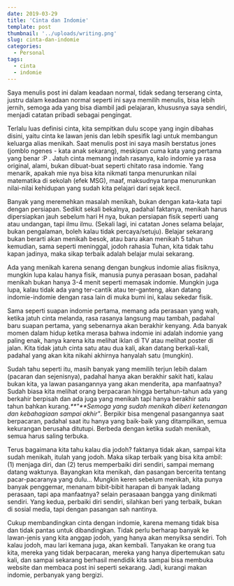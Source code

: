 ```yaml
---
date: 2019-03-29
title: 'Cinta dan Indomie'
template: post
thumbnail: '../uploads/writing.png'
slug: cinta-dan-indomie
categories:
  - Personal
tags:
  - cinta
  - indomie
---
```


Saya menulis post ini dalam keadaan normal, tidak sedang terserang cinta, justru dalam keadaan normal seperti ini saya memilih menulis, bisa lebih jernih, semoga ada yang bisa diambil jadi pelajaran, khususnya saya sendiri, menjadi catatan pribadi sebagai pengingat.

Terlalu luas definisi cinta, kita sempitkan dulu scope yang ingin dibahas disini, yaitu cinta ke lawan jenis dan lebih spesifik lagi untuk membangun keluarga alias menikah. Saat menulis post ini saya masih berstatus jones (jomblo ngenes - kata anak sekarang), meskipun cuma kata yang pertama yang benar :P . Jatuh cinta memang indah rasanya, kalo indomie ya rasa original, alami, bukan dibuat-buat seperti chitato rasa indomie. Yang menarik, apakah mie nya bisa kita nikmati tanpa menurunkan nilai matematika di sekolah (efek MSG), maaf, maksudnya tanpa menurunkan nilai-nilai kehidupan yang sudah kita pelajari dari sejak kecil.

Banyak yang meremehkan masalah menikah, bukan dengan kata-kata tapi dengan persiapan. Sedikit sekali bekalnya, padahal faktanya, menikah harus dipersiapkan jauh sebelum hari H nya, bukan persiapan fisik seperti uang atau undangan, tapi ilmu ilmu. (Sekali lagi, ini catatan Jones selama belajar, bukan pengalaman, boleh kalau tidak percaya/setuju). Belajar sekarang bukan berarti akan menikah besok, atau baru akan menikah 5 tahun kemudian, sama seperti meninggal, jodoh rahasia Tuhan, kita tidak tahu kapan jadinya, maka sikap terbaik adalah belajar mulai sekarang.

Ada yang menikah karena senang dengan bungkus indomie alias fisiknya, mungkin lupa kalau hanya fisik, manusia punya perasaan bosan, padahal menikah bukan hanya 3-4 menit seperti memasak indomie. Mungkin juga lupa, kalau tidak ada yang ter-cantik atau ter-ganteng, akan datang indomie-indomie dengan rasa lain di muka bumi ini, kalau sekedar fisik.

Sama seperti suapan indomie pertama, memang ada perasaan yang wah, ketika jatuh cinta melanda, rasa rasanya langsung mau tambah, padahal baru suapan pertama, yang sebenarnya akan berakhir kenyang. Ada banyak momen dalam hidup ketika merasa bahwa indomie ini adalah indomie yang paling enak, hanya karena kita melihat iklan di TV atau melihat poster di jalan. Kita tidak jatuh cinta satu atau dua kali, akan datang berkali-kali, padahal yang akan kita nikahi akhirnya hanyalah satu (mungkin).

Sudah tahu seperti itu, masih banyak yang memilih terjun lebih dalam (pacaran dan sejenisnya), padahal hanya akan berakhir sakit hati, kalau bukan kita, ya lawan pasangannya yang akan menderita, apa manfaatnya? Sudah biasa kita melihat orang berpacaran hingga bertahun-tahun ada yang berkahir berpisah dan ada juga yang menikah tapi hanya berakhir satu tahun bahkan kurang._**"**Semoga yang sudah menikah diberi ketenangan dan kebahagiaan sampai akhir"_. Berpikir bisa mengenal pasangannya saat berpacaran, padahal saat itu hanya yang baik-baik yang ditampilkan, semua kekurangan berusaha ditutupi. Berbeda dengan ketika sudah menikah, semua harus saling terbuka.

Terus bagaimana kita tahu kalau dia jodoh? faktanya tidak akan, sampai kita sudah menikah, itulah yang jodoh. Maka sikap terbaik yang bisa kita ambil: (1) menjaga diri, dan (2) terus memperbaiki diri sendiri, sampai memang datang waktunya. Bayangkan kita menikah, dan pasangan bercerita tentang pacar-pacaranya yang dulu… Mungkin keren sebelum menikah, kita punya banyak penggemar, menanam bibit-bibit harapan di banyak ladang perasaan, tapi apa manfaatnya? selain perasaaan bangga yang dinikmati sendiri. Yang kedua, perbaiki diri sendiri, silahkan beri yang terbaik, bukan di sosial media, tapi dengan pasangan sah nantinya.

Cukup membandingkan cinta dengan indomie, karena memang tidak bisa dan tidak pantas untuk dibandingkan. Tidak perlu berharap banyak ke lawan-jenis yang kita anggap jodoh, yang hanya akan menyiksa sendiri. Toh kalau jodoh, mau lari kemana juga, akan kembali. Tanyakan ke orang tua kita, mereka yang tidak berpacaran, mereka yang hanya dipertemukan satu kali, dan sampai sekarang berhasil mendidik kita sampai bisa membuka website dan membaca post ini seperti sekarang. Jadi, kurangi makan indomie, perbanyak yang bergizi.
